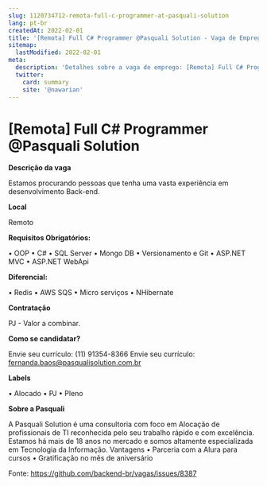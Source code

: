 ```yaml
---
slug: 1120734712-remota-full-c-programmer-at-pasquali-solution
lang: pt-br
createdAt: 2022-02-01
title: '[Remota] Full C# Programmer @Pasquali Solution - Vaga de Emprego'
sitemap:
  lastModified: 2022-02-01
meta:
  description: 'Detalhes sobre a vaga de emprego: [Remota] Full C# Programmer @Pasquali Solution'
  twitter:
    card: summary
    site: '@nawarian'
---
```


# [Remota] Full C# Programmer @Pasquali Solution

**Descrição da vaga**

Estamos procurando pessoas que tenha uma vasta experiência em desenvolvimento Back-end.

**Local**

Remoto

**Requisitos Obrigatórios:**

•	OOP 
•	C#
•	SQL Server
•	Mongo DB
•	Versionamento e Git 
•	ASP.NET MVC
•	ASP.NET WebApi

**Diferencial:**

•	Redis
•	AWS SQS
•	Micro serviços
•	NHibernate

**Contratação**

PJ - Valor a combinar.

**Como se candidatar?**

Envie seu currículo: (11) 91354-8366 
Envie seu currículo: fernanda.baos@pasqualisolution.com.br

**Labels**

•	Alocado
•	PJ
•	Pleno

**Sobre a Pasquali**

A Pasquali Solution é uma consultoria com foco em Alocação de profissionais de TI reconhecida pelo seu trabalho rápido e com excelência.
Estamos há mais de 18 anos no mercado e somos altamente especializada em Tecnologia da Informação.
Vantagens
•	Parceria com a Alura para cursos
•	Gratificação no mês de aniversário




Fonte: https://github.com/backend-br/vagas/issues/8387